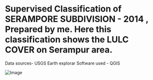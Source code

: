 # Supervised Classification of SERAMPORE SUBDIVISION - 2014 , Prepared by me. Here this classification shows the LULC COVER on Serampur area.
 Data sources- USGS Earth explorar 
Software used - QGIS




![Image](https://github.com/user-attachments/assets/f04c83ad-0b0d-4833-b9ff-80b7f77f436f)
